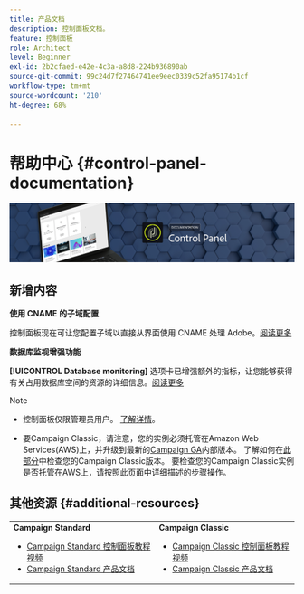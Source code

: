 ```yaml
---
title: 产品文档
description: 控制面板文档。
feature: 控制面板
role: Architect
level: Beginner
exl-id: 2b2cfaed-e42e-4c3a-a8d8-224b936890ab
source-git-commit: 99c24d7f27464741ee9eec0339c52fa95174b1cf
workflow-type: tm+mt
source-wordcount: '210'
ht-degree: 68%

---
```


# 帮助中心 {#control-panel-documentation}

![](assets/do-not-localize/banner.png)

## 新增内容

**使用 CNAME 的子域配置**

控制面板现在可让您配置子域以直接从界面使用 CNAME 处理 Adobe。[阅读更多](subdomains-certificates/using/setting-up-new-subdomain.md)

**数据库监视增强功能**

**[!UICONTROL Database monitoring]** 选项卡已增强额外的指标，让您能够获得有关占用数据库空间的资源的详细信息。[阅读更多](performance-monitoring/using/database-monitoring.md)

>[!NOTE]
>
>* 控制面板仅限管理员用户。 [了解详情](https://experienceleague.adobe.com/docs/control-panel/using/discover-control-panel/managing-permissions.html?lang=zh-Hans#discover-control-panel)。
   >
   >
* 要Campaign Classic，请注意，您的实例必须托管在Amazon Web Services(AWS)上，并升级到最新的[Campaign GA](https://experienceleague.adobe.com/docs/campaign-classic/using/release-notes/rn-overview.html#rn-statuses)内部版本。 了解如何在[此部分](https://experienceleague.adobe.com/docs/campaign-classic/using/getting-started/starting-with-adobe-campaign/launching-adobe-campaign.html?lang=zh-Hans#getting-your-campaign-version)中检查您的Campaign Classic版本。 要检查您的Campaign Classic实例是否托管在AWS上，请按照[此页面](faq.md)中详细描述的步骤操作。


## 其他资源 {#additional-resources}

<table>
    <tr>
        <td><b>Campaign Standard</b><br/>
        <ul>
            <li><a href="https://experienceleague.adobe.com/docs/campaign-standard-learn/control-panel/control-panel-overview.html?lang=zh-Hans">Campaign Standard 控制面板教程视频</a></li>
            <li><a href="https://docs.adobe.com/content/help/zh-Hans/campaign-standard/using/campaign-standard-home.html">Campaign Standard 产品文档</a></li>
        </ul>
        </td>
        <td><b>Campaign Classic</b><br/>
        <ul>
            <li><a href="https://experienceleague.adobe.com/docs/campaign-classic-learn/control-panel/control-panel-overview.html?lang=zh-Hans">Campaign Classic 控制面板教程视频</a></li>
            <li><a href="https://docs.adobe.com/content/help/zh-Hans/campaign-classic/using/campaign-classic-home.html">Campaign Classic 产品文档</a></li>
        </ul>
        </td>
    </tr>
</table>

